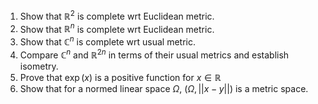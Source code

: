 1. Show that $\mathbb{R}^2$ is complete wrt Euclidean metric.
2. Show that $\mathbb{R}^n$ is complete wrt Euclidean metric.
3. Show that $\mathbb{C}^n$ is complete wrt usual metric.
4. Compare $\mathbb{C}^n$ and $\mathbb{R}^{2n}$ in terms of their usual metrics and establish isometry.
5. Prove that $\exp(x)$ is a positive function for $x \in \mathbb{R}$ 
6. Show that for a normed linear space $\Omega$, $(\Omega,||x-y||)$ is a metric space.
